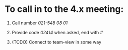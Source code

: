# To call in to the 4.x meeting:

1. Call number *021-548 08 01*
2. Provide code *02414* when asked, end with *#*

3. (TODO) Connect to team-view in some way 
